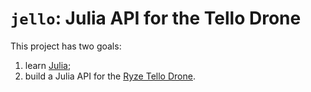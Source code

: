 # `jello`: Julia API for the Tello Drone
This project has two goals:
1. learn [Julia](https://julialang.org/);
2. build a Julia API for the [Ryze Tello Drone](https://www.ryzerobotics.com/tello).
